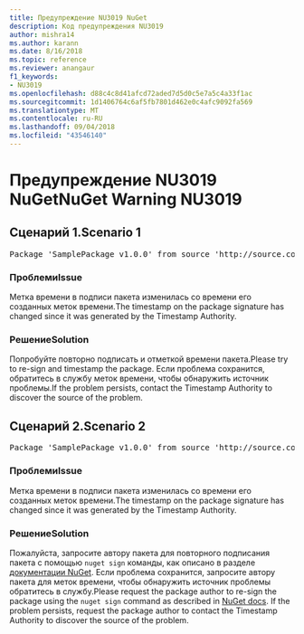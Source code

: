 ```yaml
---
title: Предупреждение NU3019 NuGet
description: Код предупреждения NU3019
author: mishra14
ms.author: karann
ms.date: 8/16/2018
ms.topic: reference
ms.reviewer: anangaur
f1_keywords:
- NU3019
ms.openlocfilehash: d88c4c8d41afcd72aded7d5d0c5e7a5c4a33f1ac
ms.sourcegitcommit: 1d1406764c6af5fb7801d462e0c4afc9092fa569
ms.translationtype: MT
ms.contentlocale: ru-RU
ms.lasthandoff: 09/04/2018
ms.locfileid: "43546140"
---
```

# <a name="nuget-warning-nu3019"></a><span data-ttu-id="3179a-103">Предупреждение NU3019 NuGet</span><span class="sxs-lookup"><span data-stu-id="3179a-103">NuGet Warning NU3019</span></span>

## <a name="scenario-1"></a><span data-ttu-id="3179a-104">Сценарий 1.</span><span class="sxs-lookup"><span data-stu-id="3179a-104">Scenario 1</span></span>

<pre>Package 'SamplePackage v1.0.0' from source 'http://source.com/index.json': The timestamp integrity check failed.</pre>

### <a name="issue"></a><span data-ttu-id="3179a-105">Проблеми</span><span class="sxs-lookup"><span data-stu-id="3179a-105">Issue</span></span>

<span data-ttu-id="3179a-106">Метка времени в подписи пакета изменилась со времени его созданных меток времени.</span><span class="sxs-lookup"><span data-stu-id="3179a-106">The timestamp on the package signature has changed since it was generated by the Timestamp Authority.</span></span>


### <a name="solution"></a><span data-ttu-id="3179a-107">Решение</span><span class="sxs-lookup"><span data-stu-id="3179a-107">Solution</span></span>

<span data-ttu-id="3179a-108">Попробуйте повторно подписать и отметкой времени пакета.</span><span class="sxs-lookup"><span data-stu-id="3179a-108">Please try to re-sign and timestamp the package.</span></span> <span data-ttu-id="3179a-109">Если проблема сохранится, обратитесь в службу меток времени, чтобы обнаружить источник проблемы.</span><span class="sxs-lookup"><span data-stu-id="3179a-109">If the problem persists, contact the Timestamp Authority to discover the source of the problem.</span></span>



## <a name="scenario-2"></a><span data-ttu-id="3179a-110">Сценарий 2.</span><span class="sxs-lookup"><span data-stu-id="3179a-110">Scenario 2</span></span>

<pre>Package 'SamplePackage v1.0.0' from source 'http://source.com/index.json': The primary signature's timestamp integrity check failed.</pre>

### <a name="issue"></a><span data-ttu-id="3179a-111">Проблеми</span><span class="sxs-lookup"><span data-stu-id="3179a-111">Issue</span></span>

<span data-ttu-id="3179a-112">Метка времени в подписи пакета изменилась со времени его созданных меток времени.</span><span class="sxs-lookup"><span data-stu-id="3179a-112">The timestamp on the package signature has changed since it was generated by the Timestamp Authority.</span></span>


### <a name="solution"></a><span data-ttu-id="3179a-113">Решение</span><span class="sxs-lookup"><span data-stu-id="3179a-113">Solution</span></span>

<span data-ttu-id="3179a-114">Пожалуйста, запросите автору пакета для повторного подписания пакета с помощью `nuget sign` команды, как описано в разделе [документации NuGet](https://docs.microsoft.com/en-us/nuget/create-packages/sign-a-package). Если проблема сохранится, запросите автору пакета для меток времени, чтобы обнаружить источник проблемы обратитесь в службу.</span><span class="sxs-lookup"><span data-stu-id="3179a-114">Please request the package author to re-sign the package using the `nuget sign` command as described in [NuGet docs](https://docs.microsoft.com/en-us/nuget/create-packages/sign-a-package). If the problem persists, request the package author to contact the Timestamp Authority to discover the source of the problem.</span></span>


